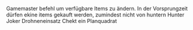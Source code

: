 Gamemaster befehl um verfügbare Items zu ändern.
In der Vorsprungzeit dürfen ekine items gekauft werden, zumindest nicht von huntern
Hunter Joker Drohneneinsatz Chekt ein Planquadrat